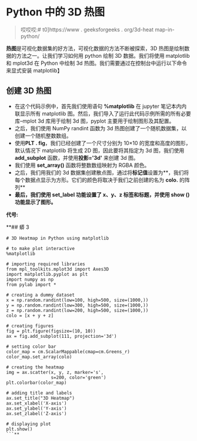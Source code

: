 # Python 中的 3D 热图

> 哎哎哎:# t0]https://www . geeksforgeeks . org/3d-heat map-in-python/

**热图**是可视化数据集的好方法，可视化数据的方法不断被探索，3D 热图是绘制数据的方法之一。让我们学习如何用 python 绘制 3D 数据。我们将使用 matplotlib 和 mplot3d 在 Python 中绘制 3d 热图。我们需要通过在控制台中运行以下命令来显式安装 matplotlib】

## **创建 3D 热图**

*   在这个代码示例中，首先我们使用语句 **%matplotlib** 在 jupyter 笔记本内内联显示所有 matplotlib 图。然后，我们导入了运行此代码示例所需的所有必要库–mplot 3d 库用于绘制 3d 图，pyplot 主要用于绘制图形及其配置。
*   之后，我们使用 NumPy randint 函数为 3d 热图创建了一个随机数据集，以创建一个随机整数数组。
*   使用**PLT . fig**，我们已经创建了一个尺寸分别为 10×10 的宽度和高度的图形，默认情况下 matplotlib 将生成 2D 图，因此要将其指定为 3d 图，我们使用 **add_subplot** 函数，并使用**投影='3d'** 来创建 3d 图。
*   我们使用 **set_array()** 函数将整数数组映射为 RGBA 颜色。
*   之后，我们用我们的 3d 数据集创建散点图，通过将**标记值**设置为**，我们将每个数据点显示为方形。它们的颜色将取决于我们之前创建的名为 **colo.** 的阵列**
*   **最后，我们使用 set_label 功能设置了 x、y、z 标签和标题，并使用 **show** ()功能显示了图形。**

****代号:****

 **## 蟒 3

```
# 3D Heatmap in Python using matplotlib

# to make plot interactive 
%matplotlib

# importing required libraries
from mpl_toolkits.mplot3d import Axes3D
import matplotlib.pyplot as plt
import numpy as np
from pylab import *

# creating a dummy dataset
x = np.random.randint(low=100, high=500, size=(1000,))
y = np.random.randint(low=300, high=500, size=(1000,))
z = np.random.randint(low=200, high=500, size=(1000,))
colo = [x + y + z]

# creating figures
fig = plt.figure(figsize=(10, 10))
ax = fig.add_subplot(111, projection='3d')

# setting color bar
color_map = cm.ScalarMappable(cmap=cm.Greens_r)
color_map.set_array(colo)

# creating the heatmap
img = ax.scatter(x, y, z, marker='s',
                 s=200, color='green')
plt.colorbar(color_map)

# adding title and labels
ax.set_title("3D Heatmap")
ax.set_xlabel('X-axis')
ax.set_ylabel('Y-axis')
ax.set_zlabel('Z-axis')

# displaying plot
plt.show()
```**